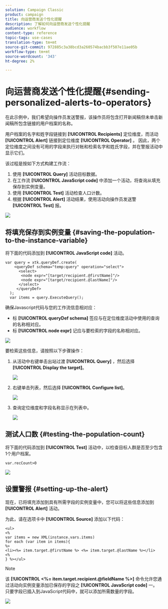 ```yaml
---
solution: Campaign Classic
product: campaign
title: 向运营商发送个性化提醒
description: 了解如何向运营商发送个性化提醒
audience: workflow
content-type: reference
topic-tags: use-cases
translation-type: tm+mt
source-git-commit: 972885c3a38bcd3a260574bacbb3f507e11ae05b
workflow-type: tm+mt
source-wordcount: '343'
ht-degree: 2%

---
```



# 向运营商发送个性化提醒{#sending-personalized-alerts-to-operators}

在此示例中，我们希望向操作员发送警报，该操作员将包含打开新闻稿但未单击新闻稿所包含链接的用户档案的名称。

用户档案的名字和姓字段链接到 **[!UICONTROL Recipients]** 定位维度，而活动 **[!UICONTROL Alert]** 链接到定位维度 **[!UICONTROL Operator]** 。 因此，两个定位维度之间没有可用的字段来执行对帐和检索名字和姓氏字段，并在警报活动中显示它们。

该过程是按如下方式构建工作流：

1. 使用 **[!UICONTROL Query]** 活动目标数据。
1. 在工作流 **[!UICONTROL JavaScript code]** 中添加一个活动，将查询从填充保存到实例变量。
1. 使用 **[!UICONTROL Test]** 活动检查人口计数。
1. 根据 **[!UICONTROL Alert]** 活动结果，使用活动向操作员发送警 **[!UICONTROL Test]** 报。

![](assets/uc_operator_1.png)

## 将填充保存到实例变量 {#saving-the-population-to-the-instance-variable}

将下面的代码添加到 **[!UICONTROL JavaScript code]** 活动。

```
var query = xtk.queryDef.create(  
    <queryDef schema="temp:query" operation="select">  
      <select>  
       <node expr="[target/recipient.@firstName]"/>  
       <node expr="[target/recipient.@lastName]"/>  
      </select>  
     </queryDef>  
  );  
  var items = query.ExecuteQuery();
```

确保Javascript代码与您的工作流信息相对应：

* 标 **[!UICONTROL queryDef schema]** 签应与在定位维度活动中使用的查询的名称相对应。
* 标 **[!UICONTROL node expr]** 记应与要检索的字段的名称相对应。

![](assets/uc_operator_3.png)

要检索这些信息，请按照以下步骤操作：

1. 从活动中右键单击出站过渡 **[!UICONTROL Query]** ，然后选择 **[!UICONTROL Display the target]**。

   ![](assets/uc_operator_4.png)

1. 右键单击列表，然后选择 **[!UICONTROL Configure list]**。

   ![](assets/uc_operator_5.png)

1. 查询定位维度和字段名称显示在列表中。

   ![](assets/uc_operator_6.png)

## 测试人口数 {#testing-the-population-count}

将下面的代码添加到 **[!UICONTROL Test]** 活动中，以检查目标人群是否至少包含1个用户档案。

```
var.recCount>0
```

![](assets/uc_operator_7.png)

## 设置警报 {#setting-up-the-alert}

现在，已将填充添加到具有所需字段的实例变量中，您可以将这些信息添加到 **[!UICONTROL Alert]** 活动。

为此，请在选项卡中 **[!UICONTROL Source]** 添加以下代码：

```
<ul>
<%
var items = new XML(instance.vars.items)
for each (var item in items){
%>
<li><%= item.target.@firstName %> <%= item.target.@lastName %></li>
<%
} %></ul>
```

>[!NOTE]
>
>该 **[!UICONTROL <%= item.target.recipient.@fieldName %>]** 命令允许您通过活动向实例变量添加已保存的字段之 **[!UICONTROL JavaScript code]** 一。\
>只要字段已插入到JavaScript代码中，就可以添加所需数量的字段。

![](assets/uc_operator_8.png)

